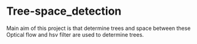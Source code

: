 # Tree-space_detection

Main aim of this project is that determine trees and space between these
Optical flow and hsv filter are used to determine trees.
